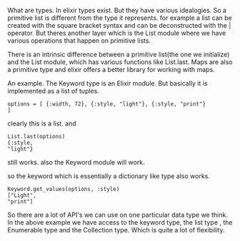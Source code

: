 What are types. In elixir types exist. But they have various idealogies. So  a primitive list is different from the type it represents. for example a list can be created with the square bracket syntax and can be deconstructed with the | operator. But theres another layer which is the List module where we have various operations that happen on primitive lists.

There is an intrinsic difference between a primitive list(the one we initialize) and the List module, which has various functions like List.last. Maps are also a primitive type and elixir offers a better library for working with maps.


An example. The Keyword type is an Elixir module. But basically it is implemented as a list of tuples.

<code>options = [ {:width, 72}, {:style, "light"}, {:style, "print"} ]</code>

clearly this is a list. and

<code>List.last(options)</code><br>
<code>{:style, "light"}</code>

still works. also the Keyword module will work.

so the keyword which is essentially a dictionary like type also works.

<code>Keyword.get_values(options, :style)</code><br>
<code>["Light", "print"]</code><br>



So there are a lot of API's we can use on one particular data type we think.  In the above example we have access to the keyword type, the list type , the Enumerable type and the Collection type. Which is quite a lot of flexibility.
